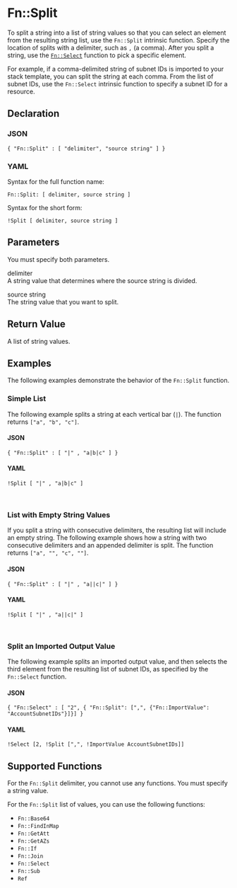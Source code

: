 # Fn::Split<a name="intrinsic-function-reference-split"></a>

To split a string into a list of string values so that you can select an element from the resulting string list, use the `Fn::Split` intrinsic function\. Specify the location of splits with a delimiter, such as `,` \(a comma\)\. After you split a string, use the [`Fn::Select`](intrinsic-function-reference-select.md) function to pick a specific element\.

For example, if a comma\-delimited string of subnet IDs is imported to your stack template, you can split the string at each comma\. From the list of subnet IDs, use the `Fn::Select` intrinsic function to specify a subnet ID for a resource\.

## Declaration<a name="w3ab2c21c28c55b7"></a>

### JSON<a name="intrinsic-function-reference-split-syntax.json"></a>

```
{ "Fn::Split" : [ "delimiter", "source string" ] }
```

### YAML<a name="intrinsic-function-reference-split-syntax.yaml"></a>

Syntax for the full function name:

```
Fn::Split: [ delimiter, source string ]
```

Syntax for the short form:

```
!Split [ delimiter, source string ]
```

## Parameters<a name="w3ab2c21c28c55b9"></a>

You must specify both parameters\.

delimiter  
A string value that determines where the source string is divided\.

source string  
The string value that you want to split\.

## Return Value<a name="w3ab2c21c28c55c11"></a>

A list of string values\.

## Examples<a name="w3ab2c21c28c55c13"></a>

The following examples demonstrate the behavior of the `Fn::Split` function\.

### Simple List<a name="w3ab2c21c28c55c13b4"></a>

The following example splits a string at each vertical bar \(`|`\)\. The function returns `["a", "b", "c"]`\.

#### JSON<a name="intrinsic-function-reference-split-example.json"></a>

```
{ "Fn::Split" : [ "|" , "a|b|c" ] }
```

#### YAML<a name="intrinsic-function-reference-split-example.yaml"></a>

```
!Split [ "|" , "a|b|c" ]
```

 

### List with Empty String Values<a name="w3ab2c21c28c55c13b6"></a>

If you split a string with consecutive delimiters, the resulting list will include an empty string\. The following example shows how a string with two consecutive delimiters and an appended delimiter is split\. The function returns `["a", "", "c", ""]`\.

#### JSON<a name="w3ab2c21c28c55c13b6b4"></a>

```
{ "Fn::Split" : [ "|" , "a||c|" ] }
```

#### YAML<a name="w3ab2c21c28c55c13b6b6"></a>

```
!Split [ "|" , "a||c|" ]
```

 

### Split an Imported Output Value<a name="w3ab2c21c28c55c13b8"></a>

The following example splits an imported output value, and then selects the third element from the resulting list of subnet IDs, as specified by the `Fn::Select` function\.

#### JSON<a name="w3ab2c21c28c55c13b8b4"></a>

```
{ "Fn::Select" : [ "2", { "Fn::Split": [",", {"Fn::ImportValue": "AccountSubnetIDs"}]}] }
```

#### YAML<a name="w3ab2c21c28c55c13b8b6"></a>

```
!Select [2, !Split [",", !ImportValue AccountSubnetIDs]]
```

## Supported Functions<a name="w3ab2c21c28c55c15"></a>

For the `Fn::Split` delimiter, you cannot use any functions\. You must specify a string value\.

For the `Fn::Split` list of values, you can use the following functions:
+ `Fn::Base64`
+ `Fn::FindInMap`
+ `Fn::GetAtt`
+ `Fn::GetAZs`
+ `Fn::If`
+ `Fn::Join`
+ `Fn::Select`
+ `Fn::Sub`
+ `Ref`
